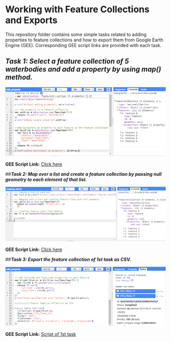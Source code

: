# Working with Feature Collections and Exports
This repository folder contains some simple tasks related to adding properties to feature collections and how to export them from Google Earth Engine (GEE). Corresponding GEE script links are provided with each task.  
  
## ***Task 1: Select a feature collection of 5 waterbodies and add a property by using map() method.***  
  
![Model](https://github.com/Israt-Jahan-Shonom/Google_Earth_Engine/blob/main/Feature_Collections_and_Exports/addProperty.PNG)  
    
**GEE Script Link:** [Click here](https://code.earthengine.google.com/9599dfbd6df0abf99df94f033e47bd98)  
  
##***Task 2: Map over a list and create a feature collection by passing null geometry to each element of that list.***  
  
![Model](https://github.com/Israt-Jahan-Shonom/Google_Earth_Engine/blob/main/Feature_Collections_and_Exports/mapping_byList.PNG)   
    
**GEE Script Link:** [Click here](https://code.earthengine.google.com/a8d9830538dd2f596a1a791920aeb8b1)  
  
##***Task 3: Export the feature collection of 1st task as CSV.***  
  
![Model](https://github.com/Israt-Jahan-Shonom/Google_Earth_Engine/blob/main/Feature_Collections_and_Exports/Export.PNG)   
    
**GEE Script Link:** [Script of 1st task](https://code.earthengine.google.com/9599dfbd6df0abf99df94f033e47bd98)  

